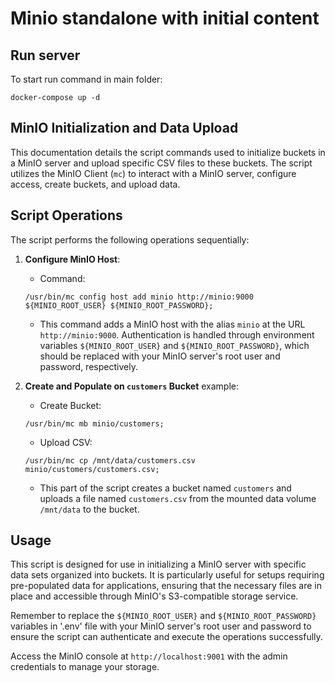 # Minio standalone with initial content

## Run server
To start run command in main folder:

    docker-compose up -d


## MinIO Initialization and Data Upload

This documentation details the script commands used to initialize buckets in a MinIO server and upload specific CSV files to these buckets. The script utilizes the MinIO Client (`mc`) to interact with a MinIO server, configure access, create buckets, and upload data.

## Script Operations

The script performs the following operations sequentially:

1. **Configure MinIO Host**:
    - Command:
    ```shell
    /usr/bin/mc config host add minio http://minio:9000 ${MINIO_ROOT_USER} ${MINIO_ROOT_PASSWORD};
    ```
    - This command adds a MinIO host with the alias `minio` at the URL `http://minio:9000`. Authentication is handled through environment variables `${MINIO_ROOT_USER}` and `${MINIO_ROOT_PASSWORD}`, which should be replaced with your MinIO server's root user and password, respectively.


2. **Create and Populate on  `customers` Bucket** example:

    - Create Bucket:
    ```shell
    /usr/bin/mc mb minio/customers;
    ```
    - Upload CSV:
    ```shell
    /usr/bin/mc cp /mnt/data/customers.csv minio/customers/customers.csv;
    ```
    - This part of the script creates a bucket named `customers` and uploads a file named `customers.csv` from the mounted data volume `/mnt/data` to the bucket.

 
## Usage

This script is designed for use in initializing a MinIO server with specific data sets organized into buckets. It is particularly useful for setups requiring pre-populated data for applications, ensuring that the necessary files are in place and accessible through MinIO's S3-compatible storage service.

Remember to replace the `${MINIO_ROOT_USER}` and `${MINIO_ROOT_PASSWORD}` variables in '.env' file with your MinIO server's root user and password to ensure the script can authenticate and execute the operations successfully.

Access the MinIO console at `http://localhost:9001` with the admin credentials to manage your storage.
